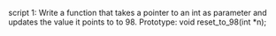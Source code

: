 script 1: Write a function that takes a pointer to an int as parameter and updates the value it points to to 98.
Prototype: void reset_to_98(int *n);
